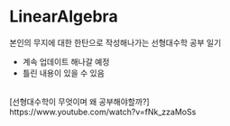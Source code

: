 # LinearAlgebra  

본인의 무지에 대한 한탄으로 작성해나가는 선형대수학 공부 일기   
- 계속 업데이트 해나갈 예정  
- 틀린 내용이 있을 수 있음  
<br/>
[선형대수학이 무엇이며 왜 공부해야할까?]
<br/>
https://www.youtube.com/watch?v=fNk_zzaMoSs
